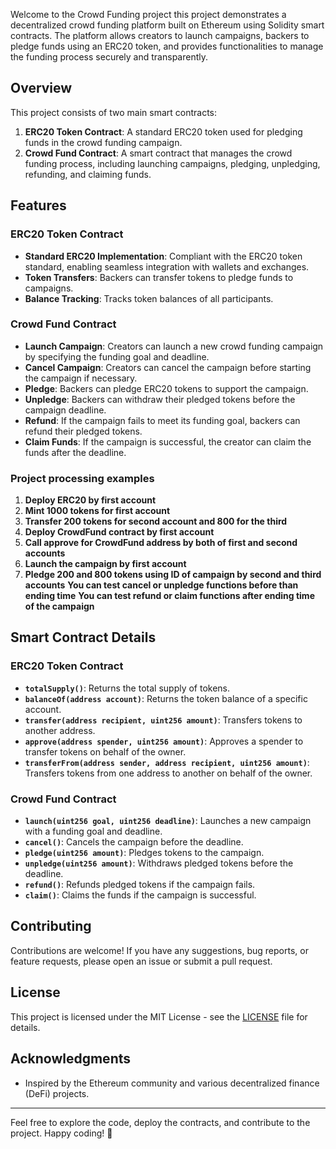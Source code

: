 Welcome to the Crowd Funding project this project demonstrates a decentralized crowd funding platform built on Ethereum using Solidity smart contracts. The platform allows creators to launch campaigns, backers to pledge funds using an ERC20 token, and provides functionalities to manage the funding process securely and transparently.

## Overview

This project consists of two main smart contracts:

1. **ERC20 Token Contract**: A standard ERC20 token used for pledging funds in the crowd funding campaign.
2. **Crowd Fund Contract**: A smart contract that manages the crowd funding process, including launching campaigns, pledging, unpledging, refunding, and claiming funds.

## Features

### ERC20 Token Contract
- **Standard ERC20 Implementation**: Compliant with the ERC20 token standard, enabling seamless integration with wallets and exchanges.
- **Token Transfers**: Backers can transfer tokens to pledge funds to campaigns.
- **Balance Tracking**: Tracks token balances of all participants.

### Crowd Fund Contract
- **Launch Campaign**: Creators can launch a new crowd funding campaign by specifying the funding goal and deadline.
- **Cancel Campaign**: Creators can cancel the campaign before starting the campaign if necessary.
- **Pledge**: Backers can pledge ERC20 tokens to support the campaign.
- **Unpledge**: Backers can withdraw their pledged tokens before the campaign deadline.
- **Refund**: If the campaign fails to meet its funding goal, backers can refund their pledged tokens.
- **Claim Funds**: If the campaign is successful, the creator can claim the funds after the deadline.

### Project processing examples
 1. **Deploy ERC20 by first account**
 2. **Mint 1000 tokens for first account**
 3. **Transfer 200 tokens for second account and 800 for the third**
 4. **Deploy CrowdFund contract by first account**
 5. **Call approve for CrowdFund address by both of first and second accounts**
 6. **Launch the campaign by first account**
 7. **Pledge 200 and 800 tokens using ID of campaign by second and third accounts**
 **You can test cancel or unpledge functions before than ending time**
 **You can test refund or claim functions after ending time of the campaign**

## Smart Contract Details

### ERC20 Token Contract

- **`totalSupply()`**: Returns the total supply of tokens.
- **`balanceOf(address account)`**: Returns the token balance of a specific account.
- **`transfer(address recipient, uint256 amount)`**: Transfers tokens to another address.
- **`approve(address spender, uint256 amount)`**: Approves a spender to transfer tokens on behalf of the owner.
- **`transferFrom(address sender, address recipient, uint256 amount)`**: Transfers tokens from one address to another on behalf of the owner.

### Crowd Fund Contract

- **`launch(uint256 goal, uint256 deadline)`**: Launches a new campaign with a funding goal and deadline.
- **`cancel()`**: Cancels the campaign before the deadline.
- **`pledge(uint256 amount)`**: Pledges tokens to the campaign.
- **`unpledge(uint256 amount)`**: Withdraws pledged tokens before the deadline.
- **`refund()`**: Refunds pledged tokens if the campaign fails.
- **`claim()`**: Claims the funds if the campaign is successful.

## Contributing

Contributions are welcome! If you have any suggestions, bug reports, or feature requests, please open an issue or submit a pull request.

## License

This project is licensed under the MIT License - see the [LICENSE](LICENSE) file for details.

## Acknowledgments

- Inspired by the Ethereum community and various decentralized finance (DeFi) projects.

---

Feel free to explore the code, deploy the contracts, and contribute to the project. Happy coding! 🚀
